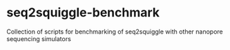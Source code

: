 # seq2squiggle-benchmark
Collection of scripts for benchmarking of seq2squiggle with other nanopore sequencing simulators
